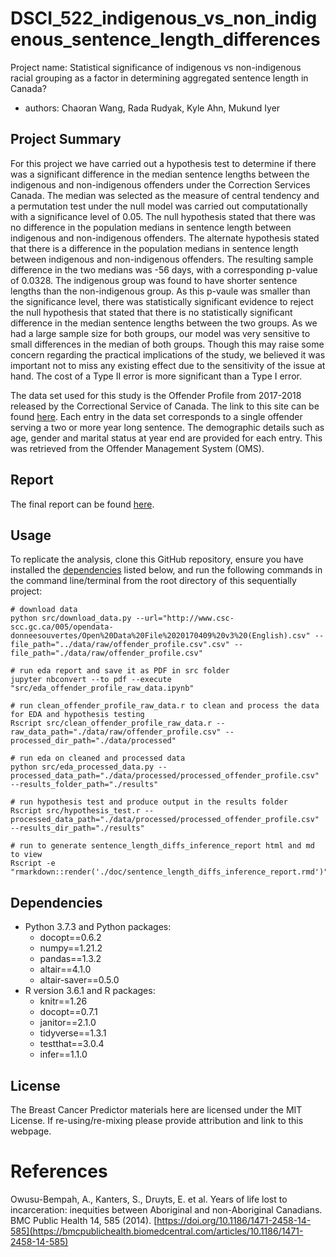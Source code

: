 # DSCI_522_indigenous_vs_non_indigenous_sentence_length_differences

Project name: Statistical significance of indigenous vs non-indigenous racial grouping as a factor in determining aggregated sentence length in Canada?

  - authors: Chaoran Wang, Rada Rudyak, Kyle Ahn, Mukund Iyer
 
 ## Project Summary

For this project we have carried out a hypothesis test to determine if there was a significant difference in the median sentence lengths between the indigenous and non-indigenous offenders under the Correction Services Canada. The median was selected as the measure of central tendency and a permutation test under the null model was carried out computationally with a significance level of 0.05. The null hypothesis stated that there was no difference in the population medians in sentence length between indigenous and non-indigenous offenders. The alternate hypothesis stated that there is a difference in the population medians in sentence length between indigenous and non-indigenous offenders. The resulting sample difference in the two medians was -56 days, with a corresponding p-value of  0.0328. The indigenous group was found to have shorter sentence lengths than the non-indigenous group. As this p-vaule was smaller than the significance level, there was statistically significant evidence to reject the null hypothesis that stated that there is no statistically significant difference in the median sentence lengths between the two groups. As we had a large sample size for both groups, our model was very sensitive to small differences in the median of both groups. Though this may raise some concern regarding the practical implications of the study, we believed it was important not to miss any existing effect due to the sensitivity of the issue at hand. The cost of a Type II error is more significant than a Type I error.   

The data set used for this study is the Offender Profile from 2017-2018 released by the Correctional Service of Canada. The link to this site can be found [here](https://open.canada.ca/data/en/dataset/844ff1e3-e137-41be-9ebe-6bd9843c1a53). Each entry in the data set corresponds to a single offender serving a two or more year long sentence. The demographic details such as age, gender and marital status at year end are provided for each entry. This was retrieved from the Offender Management System (OMS).


## Report

The final report can be found
[here](https://github.com/UBC-MDS/DSCI_522_inference_on_indigenous_vs_non_indigenous_sentence_length_differences/blob/main/doc/final_report.Rmd).

## Usage

To replicate the analysis, clone this GitHub repository, ensure you have installed the
[dependencies](#dependencies) listed below, and run the following
commands in the command line/terminal from the root directory of this sequentially
project:

    # download data
    python src/download_data.py --url="http://www.csc-scc.gc.ca/005/opendata-donneesouvertes/Open%20Data%20File%2020170409%20v3%20(English).csv" --file_path="../data/raw/offender_profile.csv".csv" --file_path="./data/raw/offender_profile.csv"
    
    # run eda report and save it as PDF in src folder
    jupyter nbconvert --to pdf --execute "src/eda_offender_profile_raw_data.ipynb"

    # run clean_offender_profile_raw_data.r to clean and process the data for EDA and hypothesis testing
    Rscript src/clean_offender_profile_raw_data.r --raw_data_path="./data/raw/offender_profile.csv" --processed_dir_path="./data/processed"

    # run eda on cleaned and processed data 
    python src/eda_processed_data.py --processed_data_path="./data/processed/processed_offender_profile.csv" --results_folder_path="./results"

    # run hypothesis test and produce output in the results folder
    Rscript src/hypothesis_test.r --processed_data_path="./data/processed/processed_offender_profile.csv" --results_dir_path="./results"

    # run to generate sentence_length_diffs_inference_report html and md to view
    Rscript -e "rmarkdown::render('./doc/sentence_length_diffs_inference_report.rmd')"

## Dependencies

  - Python 3.7.3 and Python packages:
      - docopt==0.6.2
      - numpy==1.21.2
      - pandas==1.3.2
      - altair==4.1.0
      - altair-saver==0.5.0
  - R version 3.6.1 and R packages:
      - knitr==1.26
      - docopt==0.7.1
      - janitor==2.1.0
      - tidyverse==1.3.1
      - testthat==3.0.4
      - infer==1.1.0

## License

The Breast Cancer Predictor materials here are licensed under the MIT License. If re-using/re-mixing please provide attribution and link to this webpage.

# References 

Owusu-Bempah, A., Kanters, S., Druyts, E. et al. Years of life lost to incarceration: inequities between Aboriginal and non-Aboriginal Canadians. BMC Public Health 14, 585 (2014). [https://doi.org/10.1186/1471-2458-14-585](https://bmcpublichealth.biomedcentral.com/articles/10.1186/1471-2458-14-585)

